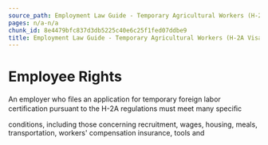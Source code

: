 ```yaml
---
source_path: Employment Law Guide - Temporary Agricultural Workers (H-2A Visas).md
pages: n/a-n/a
chunk_id: 8e4479bfc837d3db5225c40e6c25f1fed07ddbe9
title: Employment Law Guide - Temporary Agricultural Workers (H-2A Visas)
---
```

# Employee Rights

An employer who ﬁles an application for temporary foreign labor certiﬁcation pursuant to the H-2A regulations must meet many speciﬁc

conditions, including those concerning recruitment, wages, housing, meals, transportation, workers' compensation insurance, tools and
